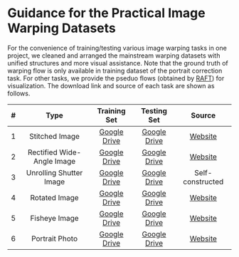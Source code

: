 # Guidance for the Practical Image Warping Datasets
For the convenience of training/testing various image warping tasks in one project, we cleaned and arranged the mainstream warping datasets with unified structures and more visual assistance. Note that the ground truth of warping flow is only available in training dataset of the portrait correction task. For other tasks, we provide the pseduo flows (obtained by [RAFT](https://github.com/princeton-vl/RAFT)) for visualization. The download link and source of each task are shown as follows.


| #  |          Type         |                                                            Training Set                                                             |                                         Testing Set                                         |                                         Source                                         |
|:--:|:---------------------:|:------------------------------------------------------------------------------------------------------------------------------:|:-------------------------------------------------------------------------------------------:|:-------------------------------------------------------------------------------------------:|
| 1  |     Stitched Image          |    [Google Drive](https://drive.google.com/file/d/1vWaD3bbUd6TZ_wQlehBxVoYlwBxZdAwu/view?usp=sharing)     | [Google Drive](https://drive.google.com/file/d/1Ldqn4Q-mrrRibGNdO9t8cUVpH0YZWK7i/view?usp=sharing) | [Website](https://github.com/nie-lang/DeepRectangling) |
| 2  | Rectified Wide-Angle Image      |                       [Google Drive](https://drive.google.com/file/d/1Cxv97NybP5t8aBekm7XNvBP4i2CAhxUz/view?usp=sharing)                       | [Google Drive](https://drive.google.com/file/d/1WzXSFQoLuqeAlAXR4gO5eBZhUJgz-aN_/view?usp=sharing) | [Website](https://github.com/KangLiao929/RecRecNet) |
| 3  | Unrolling Shutter Image      |                      [Google Drive](https://drive.google.com/file/d/1r3B3BAmZjmy5PSzQZllIxE8mM6bSPFNj/view?usp=sharing)                       | [Google Drive](https://drive.google.com/file/d/18Qtj_sp2cDWM3OZv0UYjf-5qpOBzv4QN/view?usp=sharing) | Self-constructed |
| 4  |    Rotated Image         |                      [Google Drive](https://drive.google.com/file/d/1WJAvf5sG3JyLeVOi9ZrSBOcOqdnoURGG/view?usp=sharing)                      | [Google Drive](https://drive.google.com/file/d/1HdQdK6enbOebASL4Wie3kzkiQ9SUNmBH/view?usp=sharing) | [Website](https://github.com/nie-lang/RotationCorrection) |
| 5  |     Fisheye Image         |                       [Google Drive](https://drive.google.com/file/d/1yn_hlVyFRIt3yTBPsDNKKfx9U9j7vY01/view?usp=sharing)                       | [Google Drive](https://drive.google.com/file/d/1X1851eEB0gvzEJrOOw7uQdKDJ2MQZAaG/view?usp=sharing) | [Website](https://github.com/uof1745-cmd/PCN) |
| 6  |     Portrait Photo       |                              [Google Drive](https://drive.google.com/file/d/1Ng_dx2Y4v8Qjv4xVtWA6f2il3SklBIu3/view?usp=sharing)                               | [Google Drive](https://drive.google.com/file/d/18yY7O7Yi6TygnRG73eCTxkVtgMk5qY9k/view?usp=sharing) | [Website](https://github.com/megvii-research/Portraits_Correction) |